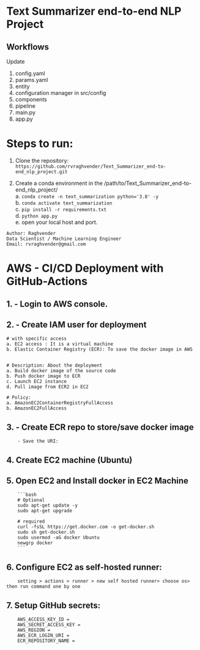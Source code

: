# Text Summarizer end-to-end NLP Project

## Workflows

Update
1. config.yaml
2. params.yaml
3. entity
4. configuration manager in src/config 
5. components
6. pipeline
7. main.py
8. app.py


# Steps to run:

1.  Clone the repository:    
    ```https://github.com/rvraghvender/Text_Summarizer_end-to-end_nlp_project.git```

2.  Create a conda environment in the /path/to/Text_Summarizer_end-to-end_nlp_project/      
    a.  ```conda create -n text_summarization python='3.8' -y```       
    b.  ```conda activate text_summarization```        
    c.  ```pip install -r requirements.txt```         
    d.  ```python app.py```        
    e.  open your local host and port.    

```
Author: Raghvender
Data Scientist / Machine Learning Engineer
Email: rvraghvender@gmail.com
```
    
# AWS - CI/CD Deployment with GitHub-Actions

##  1. - Login to AWS console.

##  2. - Create IAM user for deployment

    # with specific access
    a. EC2 access : It is a virtual machine
    b. Elastic Container Registry (ECR): To save the docker image in AWS


    # Description: About the deployment
    a. Build docker image of the source code
    b. Push docker image to ECR
    c. Launch EC2 instance
    d. Pull image from ECR2 in EC2

    # Policy:
    a. AmazonEC2ContainerRegistryFullAccess
    b. AmazonEC2FullAccess

##  3. - Create ECR repo to store/save docker image
        - Save the URI: 

##  4. Create EC2 machine (Ubuntu)

##  5. Open EC2 and Install docker in EC2 Machine

        ```bash
        # Optional
        sudo apt-get update -y    
        sudo apt-get upgrade    

        # required
        curl -fsSL https://get.docker.com -o get-docker.sh    
        sudo sh get-docker.sh    
        sudo usermod -aG docker Ubuntu    
        newgrp docker    
        ```

##  6.  Configure EC2 as self-hosted runner:
        setting > actions > runner > new self hosted runner> choose os> then run command one by one

##  7.  Setup GitHub secrets:
        AWS_ACCESS_KEY_ID =     
        AWS_SECRET_ACCESS_KEY =    
        AWS_REGION =     
        AWS_ECR_LOGIN_URI =     
        ECR_REPOSITORY_NAME =     